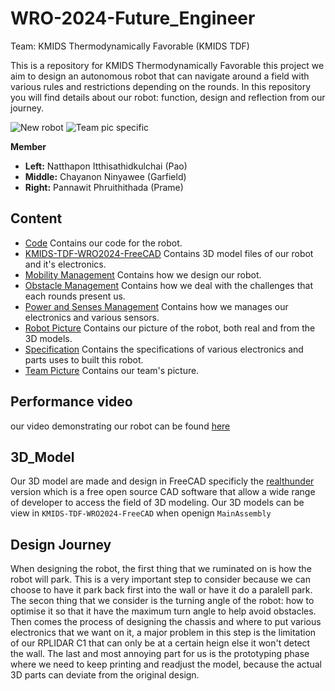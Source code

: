 # WRO-2024-Future_Engineer
Team: KMIDS Thermodynamically Favorable (KMIDS TDF)

This is a repository for KMIDS Thermodynamically Favorable this project we aim to design an 
autonomous robot that can navigate around a field with various rules and restrictions depending 
on the rounds. In this repository you will find details about our robot: function, design and
reflection from our journey.

![New robot](https://github.com/user-attachments/assets/a415d5c4-0dc0-44ec-8452-be225b8329a5)
![Team pic specific](https://github.com/user-attachments/assets/9d38cc9d-c21b-467a-9a42-78c8fbeeb7f8)

**Member**
- **Left:** Natthapon Itthisathidkulchai (Pao)
- **Middle:** Chayanon Ninyawee (Garfield)
- **Right:** Pannawit Phruithithada (Prame)

## Content
- [Code](https://github.com/Chayanon-Ninyawee/KMIDS-TDF-WRO-Future-Engineers-2024/tree/141529bab1eff6fb5a7f057b7a112ee0c0a9d1bd/Documentation/Code) Contains our code for the robot.
- [KMIDS-TDF-WRO2024-FreeCAD](https://github.com/Chayanon-Ninyawee/KMIDS-TDF-WRO-Future-Engineers-2024/tree/141529bab1eff6fb5a7f057b7a112ee0c0a9d1bd/Documentation/KMIDS-TDF-WRO2024-FreeCAD) Contains 3D model files of our robot and it's electronics.
- [Mobility Management](https://github.com/Chayanon-Ninyawee/KMIDS-TDF-WRO-Future-Engineers-2024/tree/141529bab1eff6fb5a7f057b7a112ee0c0a9d1bd/Documentation/Mobility%20Management) Contains how we design our robot.
- [Obstacle Management](https://github.com/Chayanon-Ninyawee/KMIDS-TDF-WRO-Future-Engineers-2024/tree/141529bab1eff6fb5a7f057b7a112ee0c0a9d1bd/Documentation/Obstacle%20Management) Contains how we deal with the challenges that each rounds present us.
- [Power and Senses Management](https://github.com/Chayanon-Ninyawee/KMIDS-TDF-WRO-Future-Engineers-2024/tree/141529bab1eff6fb5a7f057b7a112ee0c0a9d1bd/Documentation/Power%20and%20Senses%20Management) Contains how we manages our electronics and various sensors.
- [Robot Picture](https://github.com/Chayanon-Ninyawee/KMIDS-TDF-WRO-Future-Engineers-2024/tree/141529bab1eff6fb5a7f057b7a112ee0c0a9d1bd/Documentation/Robot%20Picture) Contains our picture of the robot, both real and from the 3D models.
- [Specification](https://github.com/Chayanon-Ninyawee/KMIDS-TDF-WRO-Future-Engineers-2024/tree/141529bab1eff6fb5a7f057b7a112ee0c0a9d1bd/Documentation/Specification) Contains the specifications of various electronics and parts uses to built this robot.
- [Team Picture](https://github.com/Chayanon-Ninyawee/KMIDS-TDF-WRO-Future-Engineers-2024/tree/141529bab1eff6fb5a7f057b7a112ee0c0a9d1bd/Documentation/Team%20Picture) Contains our team's picture.

## Performance video
our video demonstrating our robot can be found [here](https://youtu.be/9CfIpZZZoUU?si=juIyMaRLtTwPCz_5)

## 3D_Model

Our 3D model are made and design in FreeCAD specificly the [realthunder](https://github.com/realthunder/FreeCAD/releases)
version which is a free open source CAD software that allow a wide range of developer to access the field 
of 3D modeling. Our 3D models can be view in `KMIDS-TDF-WRO2024-FreeCAD` when openign `MainAssembly`

## Design Journey
When designing the robot, the first thing that we ruminated on is how the robot will park. This is a very
important step to consider because we can choose to have it park back first into the wall or have it do a
paralell park. The secon thing that we consider is the turning angle of the robot: how to optimise it so 
that it have the maximum turn angle to help avoid obstacles. Then comes the process of designing the chassis
and where to put various electronics that we want on it, a major problem in this step is the limitation of
our RPLIDAR C1 that can only be at a certain heign else it won't detect the wall. The last and most annoying
part for us is the prototyping phase where we need to keep printing and readjust the model, because the actual
3D parts can deviate from the original design.
